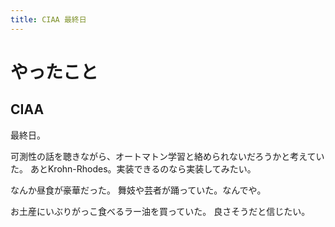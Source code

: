 ```yaml
---
title: CIAA 最終日
---
```


# やったこと

## CIAA

最終日。

可測性の話を聴きながら、オートマトン学習と絡められないだろうかと考えていた。
あとKrohn-Rhodes。実装できるのなら実装してみたい。

なんか昼食が豪華だった。
舞妓や芸者が踊っていた。なんでや。

お土産にいぶりがっこ食べるラー油を買っていた。
良さそうだと信じたい。

